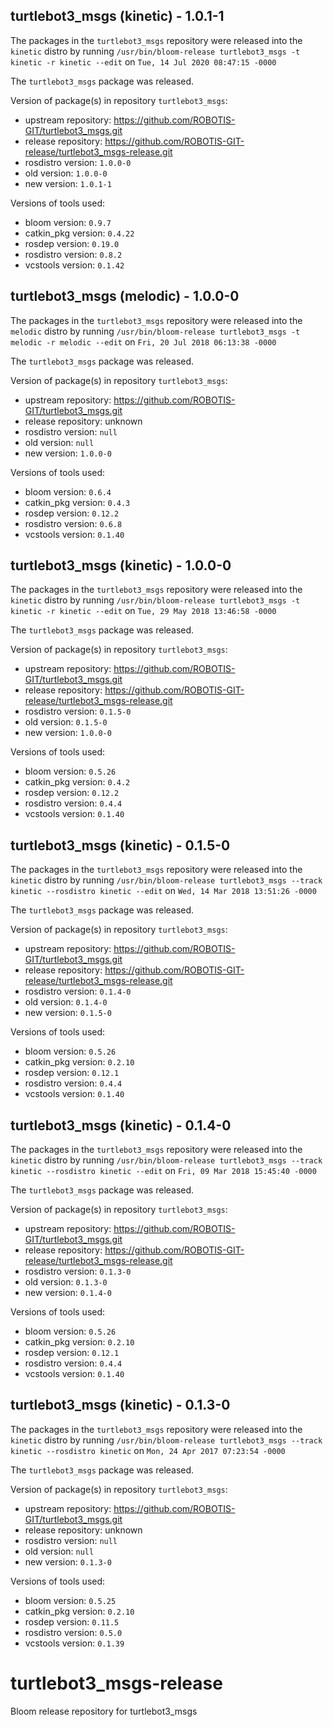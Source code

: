 ## turtlebot3_msgs (kinetic) - 1.0.1-1

The packages in the `turtlebot3_msgs` repository were released into the `kinetic` distro by running `/usr/bin/bloom-release turtlebot3_msgs -t kinetic -r kinetic --edit` on `Tue, 14 Jul 2020 08:47:15 -0000`

The `turtlebot3_msgs` package was released.

Version of package(s) in repository `turtlebot3_msgs`:

- upstream repository: https://github.com/ROBOTIS-GIT/turtlebot3_msgs.git
- release repository: https://github.com/ROBOTIS-GIT-release/turtlebot3_msgs-release.git
- rosdistro version: `1.0.0-0`
- old version: `1.0.0-0`
- new version: `1.0.1-1`

Versions of tools used:

- bloom version: `0.9.7`
- catkin_pkg version: `0.4.22`
- rosdep version: `0.19.0`
- rosdistro version: `0.8.2`
- vcstools version: `0.1.42`


## turtlebot3_msgs (melodic) - 1.0.0-0

The packages in the `turtlebot3_msgs` repository were released into the `melodic` distro by running `/usr/bin/bloom-release turtlebot3_msgs -t melodic -r melodic --edit` on `Fri, 20 Jul 2018 06:13:38 -0000`

The `turtlebot3_msgs` package was released.

Version of package(s) in repository `turtlebot3_msgs`:

- upstream repository: https://github.com/ROBOTIS-GIT/turtlebot3_msgs.git
- release repository: unknown
- rosdistro version: `null`
- old version: `null`
- new version: `1.0.0-0`

Versions of tools used:

- bloom version: `0.6.4`
- catkin_pkg version: `0.4.3`
- rosdep version: `0.12.2`
- rosdistro version: `0.6.8`
- vcstools version: `0.1.40`


## turtlebot3_msgs (kinetic) - 1.0.0-0

The packages in the `turtlebot3_msgs` repository were released into the `kinetic` distro by running `/usr/bin/bloom-release turtlebot3_msgs -t kinetic -r kinetic --edit` on `Tue, 29 May 2018 13:46:58 -0000`

The `turtlebot3_msgs` package was released.

Version of package(s) in repository `turtlebot3_msgs`:

- upstream repository: https://github.com/ROBOTIS-GIT/turtlebot3_msgs.git
- release repository: https://github.com/ROBOTIS-GIT-release/turtlebot3_msgs-release.git
- rosdistro version: `0.1.5-0`
- old version: `0.1.5-0`
- new version: `1.0.0-0`

Versions of tools used:

- bloom version: `0.5.26`
- catkin_pkg version: `0.4.2`
- rosdep version: `0.12.2`
- rosdistro version: `0.4.4`
- vcstools version: `0.1.40`


## turtlebot3_msgs (kinetic) - 0.1.5-0

The packages in the `turtlebot3_msgs` repository were released into the `kinetic` distro by running `/usr/bin/bloom-release turtlebot3_msgs --track kinetic --rosdistro kinetic --edit` on `Wed, 14 Mar 2018 13:51:26 -0000`

The `turtlebot3_msgs` package was released.

Version of package(s) in repository `turtlebot3_msgs`:

- upstream repository: https://github.com/ROBOTIS-GIT/turtlebot3_msgs.git
- release repository: https://github.com/ROBOTIS-GIT-release/turtlebot3_msgs-release.git
- rosdistro version: `0.1.4-0`
- old version: `0.1.4-0`
- new version: `0.1.5-0`

Versions of tools used:

- bloom version: `0.5.26`
- catkin_pkg version: `0.2.10`
- rosdep version: `0.12.1`
- rosdistro version: `0.4.4`
- vcstools version: `0.1.40`


## turtlebot3_msgs (kinetic) - 0.1.4-0

The packages in the `turtlebot3_msgs` repository were released into the `kinetic` distro by running `/usr/bin/bloom-release turtlebot3_msgs --track kinetic --rosdistro kinetic --edit` on `Fri, 09 Mar 2018 15:45:40 -0000`

The `turtlebot3_msgs` package was released.

Version of package(s) in repository `turtlebot3_msgs`:

- upstream repository: https://github.com/ROBOTIS-GIT/turtlebot3_msgs.git
- release repository: https://github.com/ROBOTIS-GIT-release/turtlebot3_msgs-release.git
- rosdistro version: `0.1.3-0`
- old version: `0.1.3-0`
- new version: `0.1.4-0`

Versions of tools used:

- bloom version: `0.5.26`
- catkin_pkg version: `0.2.10`
- rosdep version: `0.12.1`
- rosdistro version: `0.4.4`
- vcstools version: `0.1.40`


## turtlebot3_msgs (kinetic) - 0.1.3-0

The packages in the `turtlebot3_msgs` repository were released into the `kinetic` distro by running `/usr/bin/bloom-release turtlebot3_msgs --track kinetic --rosdistro kinetic` on `Mon, 24 Apr 2017 07:23:54 -0000`

The `turtlebot3_msgs` package was released.

Version of package(s) in repository `turtlebot3_msgs`:

- upstream repository: https://github.com/ROBOTIS-GIT/turtlebot3_msgs.git
- release repository: unknown
- rosdistro version: `null`
- old version: `null`
- new version: `0.1.3-0`

Versions of tools used:

- bloom version: `0.5.25`
- catkin_pkg version: `0.2.10`
- rosdep version: `0.11.5`
- rosdistro version: `0.5.0`
- vcstools version: `0.1.39`


# turtlebot3_msgs-release
Bloom release repository for turtlebot3_msgs
